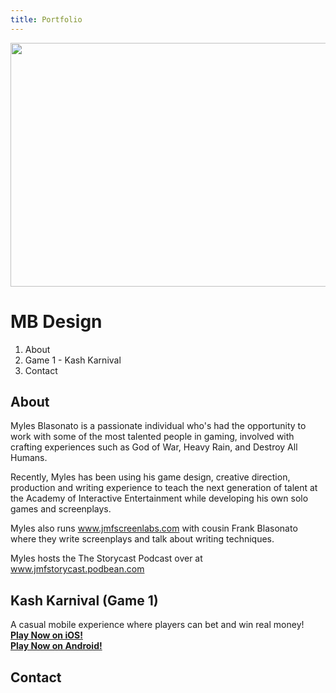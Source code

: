 ```yaml
---
title: Portfolio
---
```


<img align="centre" width="540" height="390" src="https://github.com/mylesblasonato/mbdesign/blob/main/fableCraftLogo.png?raw=true">

# MB Design

1. About 
2. Game 1 - Kash Karnival
3. Contact

## About
Myles Blasonato is a passionate individual who's had the opportunity to work with some of the most talented people in gaming, involved with crafting experiences such as God of War, Heavy Rain, and Destroy All Humans.

Recently, Myles has been using his game design, creative direction, production and writing experience to teach the next generation of talent at the Academy of Interactive Entertainment while developing his own solo games and screenplays.

Myles also runs www.jmfscreenlabs.com with cousin Frank Blasonato where they write screenplays and talk about writing techniques.

Myles hosts the The Storycast Podcast over at www.jmfstorycast.podbean.com

## Kash Karnival (Game 1)
A casual mobile experience where players can bet and win real money!</br>
[**Play Now on iOS!**](http://ow.ly/r2hL304ZXPx)</br>
[**Play Now on Android!**](http://ow.ly/jLDT304ZXS7)

## Contact
